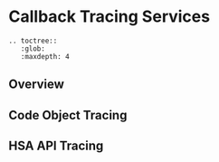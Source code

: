 # Callback Tracing Services

```eval_rst
.. toctree::
   :glob:
   :maxdepth: 4
```

## Overview

## Code Object Tracing

## HSA API Tracing
